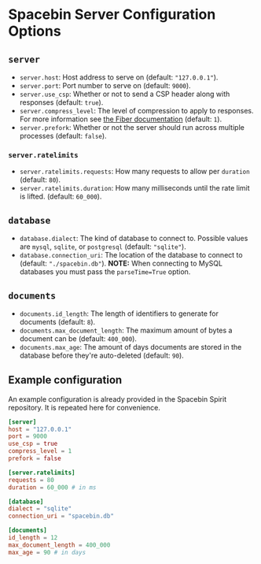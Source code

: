 # Spacebin Server Configuration Options

## `server`

* `server.host`: Host address to serve on (default: `"127.0.0.1"`).
* `server.port`: Port number to serve on (default: `9000`).
* `server.use_csp`: Whether or not to send a CSP header along with responses (default: `true`).
* `server.compress_level`: The level of compression to apply to responses. For more information see [the Fiber documentation](https://git.io/JUX9S) (default: `1`).
* `server.prefork`: Whether or not the server should run across multiple processes (default: `false`).

### `server.ratelimits`

* `server.ratelimits.requests`: How many requests to allow per `duration` (default: `80`).
* `server.ratelimits.duration`: How many milliseconds until the rate limit is lifted. (default: `60_000`). 

## `database`

* `database.dialect`: The kind of database to connect to. Possible values are `mysql`, `sqlite`, or `postgresql` (default: `"sqlite"`).
* `database.connection_uri`: The location of the database to connect to (default: `"./spacebin.db"`). **NOTE:** When connecting to MySQL databases you must pass the `parseTime=True` option.  
  
## `documents`

* `documents.id_length`: The length of identifiers to generate for documents (default: `8`).
* `documents.max_document_length`: The maximum amount of bytes a document can be (default: `400_000`).
* `documents.max_age`: The amount of days documents are stored in the database before they're auto-deleted (default: `90`). 

## Example configuration

An example configuration is already provided in the Spacebin Spirit repository. It is repeated here for convenience.

```toml
[server]
host = "127.0.0.1"
port = 9000
use_csp = true
compress_level = 1
prefork = false

[server.ratelimits]
requests = 80
duration = 60_000 # in ms

[database]
dialect = "sqlite"
connection_uri = "spacebin.db"

[documents]
id_length = 12
max_document_length = 400_000
max_age = 90 # in days
```
